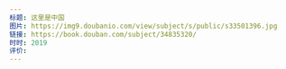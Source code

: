 ```yaml
---
标题: 这里是中国
图片: https://img9.doubanio.com/view/subject/s/public/s33501396.jpg
链接: https://book.douban.com/subject/34835320/
时时: 2019
评价:
---
```


